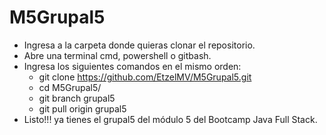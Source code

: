 # M5Grupal5

- Ingresa a la carpeta donde quieras clonar el repositorio.
- Abre una terminal cmd, powershell o gitbash.
- Ingresa los siguientes comandos en el mismo orden:
	- git clone https://github.com/EtzelMV/M5Grupal5.git
    - cd M5Grupal5/
    - git branch grupal5
    - git pull origin grupal5
- Listo!!! ya tienes el grupal5 del módulo 5 del Bootcamp Java Full Stack.
